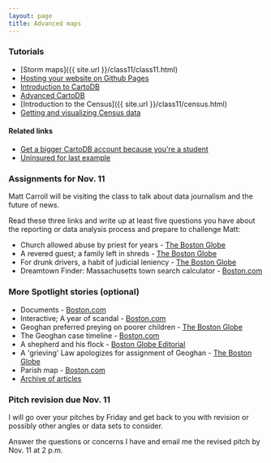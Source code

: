 ```yaml
---
layout: page
title: Advanced maps
---
```


### Tutorials

* [Storm maps]({{ site.url }}/class11/class11.html)
* [Hosting your website on Github Pages](http://andrewbtran.github.io/JRN-418/class6/ghpages/)
* [Introduction to CartoDB](http://andrewbtran.github.io/JRN-418/class11/cartodb/)
* [Advanced CartoDB](http://andrewbtran.github.io/JRN-418/class11/cartodb_2/)
* [Introduction to the Census]({{ site.url }}/class11/census.html)
* [Getting and visualizing Census data](https://docs.google.com/presentation/d/15n8F0SN89Vw5HI9lryf4X_xX8dOTBRnI2c2LmAmVAyE/edit?usp=sharing)

#### Related links

* [Get a bigger CartoDB account because you're a student](https://cartodb.com/industries/non-profits/)
* [Uninsured for last example](http://andrewbtran.github.io/JRN-418/class11/uninsured_zip.csv)
 
### Assignments for Nov. 11

Matt Carroll will be visiting the class to talk about data journalism and the future of news.

Read these three links and write up at least five questions you have about the reporting or data analysis process and prepare to challenge Matt:

* Church allowed abuse by priest for years - [The Boston Globe](http://www.bostonglobe.com/news/special-reports/2002/01/06/church-allowed-abuse-priest-for-years/cSHfGkTIrAT25qKGvBuDNM/story.html)
* A revered guest; a family left in shreds - [The Boston Globe](http://www.bostonglobe.com/news/special-reports/2002/01/06/revered-guest-family-left-shreds/aLeMSWibvkbQqVqqMBg9MM/story.html)
* For drunk drivers, a habit of judicial leniency - [The Boston Globe](https://www.bostonglobe.com/metro/2011/10/29/for-drunk-drivers-habit-judicial-leniency/D7eox8ius6dwevTbHXwOUO/story.html)
* Dreamtown Finder: Massachusetts town search calculator - [Boston.com](http://www.boston.com/yourtown/specials/massachusetts_town_search_calculator/)

### More Spotlight stories (optional)

* Documents - [Boston.com](http://www.boston.com/globe/spotlight/abuse/documents/)
* Interactive; A year of scandal - [Boston.com](http://www.boston.com/globe/spotlight/abuse/overview/)
* Geoghan preferred preying on poorer children - [The Boston Globe](http://www.bostonglobe.com/news/special-reports/2002/01/07/geoghan-preferred-preying-poorer-children/69DE1kOuETjphwmIBcgzCM/story.html)
* The Geoghan case timeline - [Boston.com](http://www.boston.com/globe/spotlight/abuse/stories/010702_history.htm)
* A shepherd and his flock - [Boston Globe Editorial](http://www.boston.com/globe/spotlight/abuse/stories/010902_editorial.htm)
* A 'grieving' Law apologizes for assignment of Geoghan - [The Boston Globe](http://www.boston.com/globe/spotlight/abuse/stories/011002_law.htm)
* Parish map - [Boston.com](http://www.boston.com/globe/spotlight/abuse/map/)
* [Archive of articles](http://www.boston.com/globe/spotlight/abuse/chronological.htm)


### Pitch revision due Nov. 11

I will go over your pitches by Friday and get back to you with revision or possibly other angles or data sets to consider.

Answer the questions or concerns I have and email me the revised pitch by Nov. 11 at 2 p.m.



